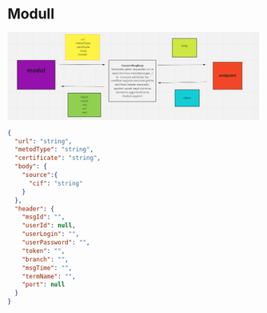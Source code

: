 # Modull
![alt text](https://github.com/MirzeAbbaseliyev/Modul/blob/master/Modul/aa.PNG)
```json
{
  "url": "string",
  "metodType": "string",
  "certificate": "string",
  "body": {
    "source":{
      "cif": "string"
    }
  },
  "header": {
    "msgId": "",
    "userId": null,
    "userLogin": "",
    "userPassword": "",
    "token": "",
    "branch": "",
    "msgTime": "",
    "termName": "",
    "port": null
  }
}
```
